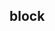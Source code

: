 ## block

<!-- UTSCOMJSON.block.description -->

<!-- UTSCOMJSON.block.compatibility -->

<!-- UTSCOMJSON.block.attribute -->

<!-- UTSCOMJSON.block.event -->

<!-- UTSCOMJSON.block.component_type -->

<!-- UTSCOMJSON.block.children -->

<!-- UTSCOMJSON.block.example -->

<!-- UTSCOMJSON.block.reference -->

